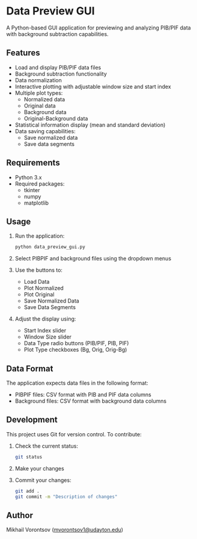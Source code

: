 # Data Preview GUI

A Python-based GUI application for previewing and analyzing PIB/PIF data with background subtraction capabilities.

## Features

- Load and display PIB/PIF data files
- Background subtraction functionality
- Data normalization
- Interactive plotting with adjustable window size and start index
- Multiple plot types:
  - Normalized data
  - Original data
  - Background data
  - Original-Background data
- Statistical information display (mean and standard deviation)
- Data saving capabilities:
  - Save normalized data
  - Save data segments

## Requirements

- Python 3.x
- Required packages:
  - tkinter
  - numpy
  - matplotlib

## Usage

1. Run the application:
   ```bash
   python data_preview_gui.py
   ```

2. Select PIBPIF and background files using the dropdown menus

3. Use the buttons to:
   - Load Data
   - Plot Normalized
   - Plot Original
   - Save Normalized Data
   - Save Data Segments

4. Adjust the display using:
   - Start Index slider
   - Window Size slider
   - Data Type radio buttons (PIB/PIF, PIB, PIF)
   - Plot Type checkboxes (Bg, Orig, Orig-Bg)

## Data Format

The application expects data files in the following format:
- PIBPIF files: CSV format with PIB and PIF data columns
- Background files: CSV format with background data columns

## Development

This project uses Git for version control. To contribute:

1. Check the current status:
   ```bash
   git status
   ```

2. Make your changes

3. Commit your changes:
   ```bash
   git add .
   git commit -m "Description of changes"
   ```

## Author

Mikhail Vorontsov (mvorontsov1@udayton.edu) 